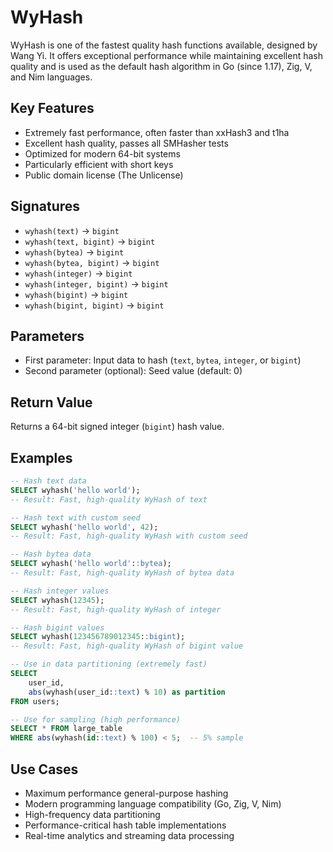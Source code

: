 # WyHash

WyHash is one of the fastest quality hash functions available, designed by Wang Yi. It offers exceptional performance while maintaining excellent hash quality and is used as the default hash algorithm in Go (since 1.17), Zig, V, and Nim languages.

## Key Features

- Extremely fast performance, often faster than xxHash3 and t1ha
- Excellent hash quality, passes all SMHasher tests
- Optimized for modern 64-bit systems
- Particularly efficient with short keys
- Public domain license (The Unlicense)

## Signatures

- `wyhash(text)` → `bigint`
- `wyhash(text, bigint)` → `bigint`
- `wyhash(bytea)` → `bigint`
- `wyhash(bytea, bigint)` → `bigint`
- `wyhash(integer)` → `bigint`
- `wyhash(integer, bigint)` → `bigint`
- `wyhash(bigint)` → `bigint`
- `wyhash(bigint, bigint)` → `bigint`

## Parameters

- First parameter: Input data to hash (`text`, `bytea`, `integer`, or `bigint`)
- Second parameter (optional): Seed value (default: 0)

## Return Value

Returns a 64-bit signed integer (`bigint`) hash value.

## Examples

```sql
-- Hash text data
SELECT wyhash('hello world');
-- Result: Fast, high-quality WyHash of text

-- Hash text with custom seed
SELECT wyhash('hello world', 42);
-- Result: Fast, high-quality WyHash with custom seed

-- Hash bytea data
SELECT wyhash('hello world'::bytea);
-- Result: Fast, high-quality WyHash of bytea data

-- Hash integer values
SELECT wyhash(12345);
-- Result: Fast, high-quality WyHash of integer

-- Hash bigint values
SELECT wyhash(123456789012345::bigint);
-- Result: Fast, high-quality WyHash of bigint value

-- Use in data partitioning (extremely fast)
SELECT 
    user_id,
    abs(wyhash(user_id::text) % 10) as partition
FROM users;

-- Use for sampling (high performance)
SELECT * FROM large_table 
WHERE abs(wyhash(id::text) % 100) < 5;  -- 5% sample
```

## Use Cases

- Maximum performance general-purpose hashing
- Modern programming language compatibility (Go, Zig, V, Nim)
- High-frequency data partitioning
- Performance-critical hash table implementations
- Real-time analytics and streaming data processing